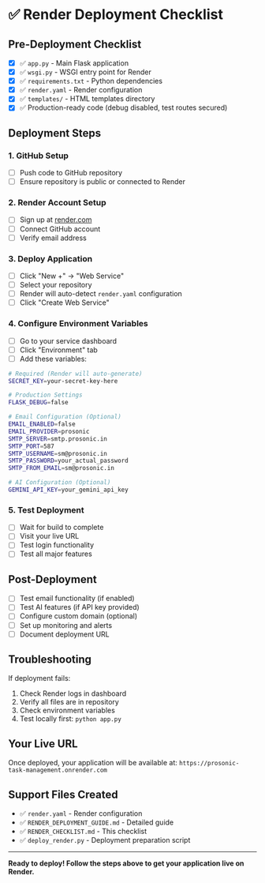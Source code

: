 # ✅ Render Deployment Checklist

## Pre-Deployment Checklist

- [x] ✅ `app.py` - Main Flask application
- [x] ✅ `wsgi.py` - WSGI entry point for Render
- [x] ✅ `requirements.txt` - Python dependencies
- [x] ✅ `render.yaml` - Render configuration
- [x] ✅ `templates/` - HTML templates directory
- [x] ✅ Production-ready code (debug disabled, test routes secured)

## Deployment Steps

### 1. GitHub Setup
- [ ] Push code to GitHub repository
- [ ] Ensure repository is public or connected to Render

### 2. Render Account Setup
- [ ] Sign up at [render.com](https://render.com)
- [ ] Connect GitHub account
- [ ] Verify email address

### 3. Deploy Application
- [ ] Click "New +" → "Web Service"
- [ ] Select your repository
- [ ] Render will auto-detect `render.yaml` configuration
- [ ] Click "Create Web Service"

### 4. Configure Environment Variables
- [ ] Go to your service dashboard
- [ ] Click "Environment" tab
- [ ] Add these variables:

```bash
# Required (Render will auto-generate)
SECRET_KEY=your-secret-key-here

# Production Settings
FLASK_DEBUG=false

# Email Configuration (Optional)
EMAIL_ENABLED=false
EMAIL_PROVIDER=prosonic
SMTP_SERVER=smtp.prosonic.in
SMTP_PORT=587
SMTP_USERNAME=sm@prosonic.in
SMTP_PASSWORD=your_actual_password
SMTP_FROM_EMAIL=sm@prosonic.in

# AI Configuration (Optional)
GEMINI_API_KEY=your_gemini_api_key
```

### 5. Test Deployment
- [ ] Wait for build to complete
- [ ] Visit your live URL
- [ ] Test login functionality
- [ ] Test all major features

## Post-Deployment

- [ ] Test email functionality (if enabled)
- [ ] Test AI features (if API key provided)
- [ ] Configure custom domain (optional)
- [ ] Set up monitoring and alerts
- [ ] Document deployment URL

## Troubleshooting

If deployment fails:
1. Check Render logs in dashboard
2. Verify all files are in repository
3. Check environment variables
4. Test locally first: `python app.py`

## Your Live URL
Once deployed, your application will be available at:
`https://prosonic-task-management.onrender.com`

## Support Files Created
- ✅ `render.yaml` - Render configuration
- ✅ `RENDER_DEPLOYMENT_GUIDE.md` - Detailed guide
- ✅ `RENDER_CHECKLIST.md` - This checklist
- ✅ `deploy_render.py` - Deployment preparation script

---

**Ready to deploy! Follow the steps above to get your application live on Render.** 